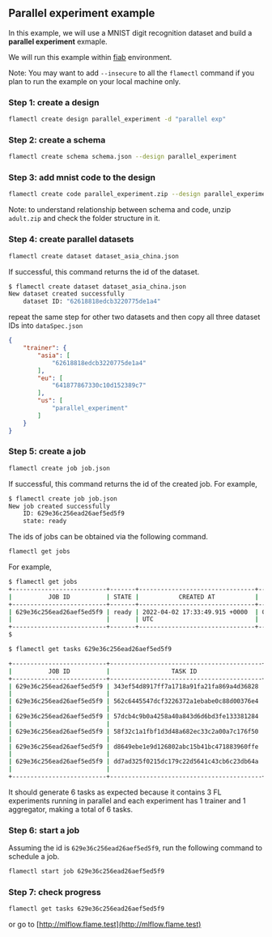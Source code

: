 ## Parallel experiment example

In this example, we will use a MNIST digit recognition dataset and build a **parallel experiment** exmaple.

We will run this example within [fiab](../../docs/03-fiab.md) environment.

Note: You may want to add `--insecure` to all the `flamectl` command if you plan to run the example on your local machine only.
### Step 1: create a design
```bash
flamectl create design parallel_experiment -d "parallel exp"
```

### Step 2: create a schema
```bash
flamectl create schema schema.json --design parallel_experiment
```

### Step 3: add mnist code to the design

```bash
flamectl create code parallel_experiment.zip --design parallel_experiment
```
Note: to understand relationship between schema and code, unzip `adult.zip` and check the folder structure in it.

### Step 4: create parallel datasets
```bash
flamectl create dataset dataset_asia_china.json
```
If successful, this command returns the id of the dataset.
```bash
$ flamectl create dataset dataset_asia_china.json
New dataset created successfully
	dataset ID: "62618818edcb3220775de1a4"
```
repeat the same step for other two datasets and then copy all three dataset IDs into `dataSpec.json`
```json
{
    "trainer": {
        "asia": [
            "62618818edcb3220775de1a4"
        ],
        "eu": [
            "641877867330c10d152389c7"
        ],
        "us": [
            "parallel_experiment"
        ]
    }
}
```

### Step 5: create a job
```bash
flamectl create job job.json
```
If successful, this command returns the id of the created job.
For example,
```bash
$ flamectl create job job.json
New job created successfully
	ID: 629e36c256ead26aef5ed5f9
	state: ready
```

The ids of jobs can be obtained via the following command.
```bash
flamectl get jobs
```
For example,
```bash
$ flamectl get jobs
+--------------------------+-------+--------------------------------+-------------------------------+-------------------------------+
|          JOB ID          | STATE |           CREATED AT           |          STARTED AT           |           ENDED AT            |
+--------------------------+-------+--------------------------------+-------------------------------+-------------------------------+
| 629e36c256ead26aef5ed5f9 | ready | 2022-04-02 17:33:49.915 +0000  | 0001-01-01 00:00:00 +0000 UTC | 0001-01-01 00:00:00 +0000 UTC |
|                          |       | UTC                            |                               |                               |
+--------------------------+-------+--------------------------------+-------------------------------+-------------------------------+
$
```

```bash
$ flamectl get tasks 629e36c256ead26aef5ed5f9

+--------------------------+------------------------------------------+--------+-------+--------------------------------+
|          JOB ID          |                 TASK ID                  |  TYPE  | STATE |           TIMESTAMP            |
+--------------------------+------------------------------------------+--------+-------+--------------------------------+
| 629e36c256ead26aef5ed5f9 | 343ef54d8917ff7a1718a91fa21fa869a4d36828 | system | ready | 2022-06-06 17:17:54.053 +0000  |
|                          |                                          |        |       | UTC                            |
| 629e36c256ead26aef5ed5f9 | 562c6445547dcf3226372a1ebabe0c88d00376e4 | system | ready | 2022-06-06 17:17:54.048 +0000  |
|                          |                                          |        |       | UTC                            |
| 629e36c256ead26aef5ed5f9 | 57dcb4c9b0a4258a40a843d6d6bd3fe133381284 | system | ready | 2022-06-06 17:17:54.05 +0000   |
|                          |                                          |        |       | UTC                            |
| 629e36c256ead26aef5ed5f9 | 58f32c1a1fbf1d3d48a682ec33c2a00a7c176f50 | system | ready | 2022-06-06 17:17:54.045 +0000  |
|                          |                                          |        |       | UTC                            |
| 629e36c256ead26aef5ed5f9 | d8649ebe1e9d126802abc15b41bc471883960ffe | system | ready | 2022-06-06 17:17:54.055 +0000  |
|                          |                                          |        |       | UTC                            |
| 629e36c256ead26aef5ed5f9 | dd7ad325f0215dc179c22d5641c43cb6c23db64a | system | ready | 2022-06-06 17:17:54.058 +0000  |
|                          |                                          |        |       | UTC                            |
+--------------------------+------------------------------------------+--------+-------+--------------------------------+
```

It should generate 6 tasks as expected because it contains 3 FL experiments running in parallel and each experiment has 1 trainer and 1 aggregator, making a total of 6 tasks.

### Step 6: start a job

Assuming the id is `629e36c256ead26aef5ed5f9`, run the following command to schedule a job.
```bash
flamectl start job 629e36c256ead26aef5ed5f9
```

### Step 7: check progress

```bash
flamectl get tasks 629e36c256ead26aef5ed5f9
```
or go to [http://mlflow.flame.test](http://mlflow.flame.test)